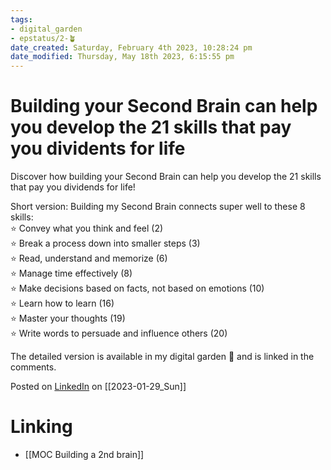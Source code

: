 ```yaml
---
tags: 
- digital_garden
- epstatus/2-🪴
date_created: Saturday, February 4th 2023, 10:28:24 pm
date_modified: Thursday, May 18th 2023, 6:15:55 pm
---
```

# Building your Second Brain can help you develop the 21 skills that pay you dividents for life

Discover how building your Second Brain can help you develop the 21 skills that pay you dividends for life!  
  
Short version: Building my Second Brain connects super well to these 8 skills:  
⭐️ Convey what you think and feel (2)  
⭐️ Break a process down into smaller steps (3)  
⭐️ Read, understand and memorize (6)  
⭐️ Manage time effectively (8)  
⭐️ Make decisions based on facts, not based on emotions (10)  
⭐️ Learn how to learn (16)  
⭐️ Master your thoughts (19)  
⭐️ Write words to persuade and influence others (20)  
  
The detailed version is available in my digital garden 🌱 and is linked in the comments.

Posted on [LinkedIn](https://www.linkedin.com/posts/sebastiankamilli_secondbrain-pkms-obsidian-activity-7027635991481851907-Wntv?utm_source=share&utm_medium=member_desktop) on [[2023-01-29_Sun]]

# Linking
+ [[MOC Building a 2nd brain]]